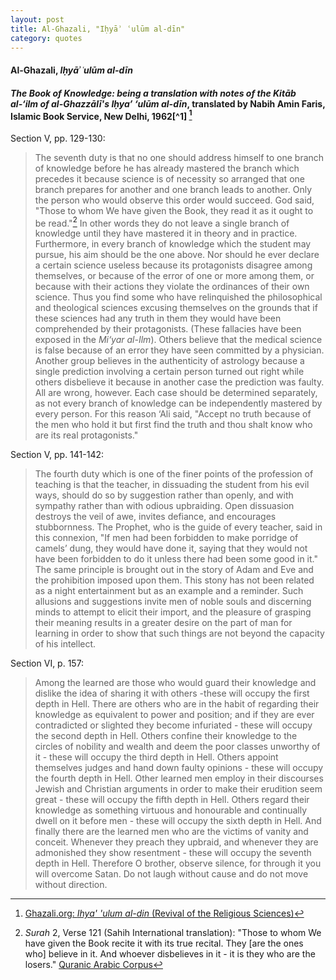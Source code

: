 ```yaml
---
layout: post
title: Al-Ghazali, "Iḥyāʾ ʿulūm al-dīn"
category: quotes
---
```


#### Al-Ghazali, *Iḥyāʾ ʿulūm al-dīn*

#### *The Book of Knowledge: being a translation with notes of the Kitāb al-‘ilm of al-Ghazzālī's Iḥya’ ‘ulūm al-dīn*, translated by Nabih Amin Faris, Islamic Book Service, New Delhi, 1962[^1] [^2]

[^2]: [Ghazali.org: *Ihya' 'ulum al-din* (Revival of the Religious Sciences)](https://www.ghazali.org/rrs-ovr/)

[^2]: [Archive.org](https://archive.org/details/TheBookOfKnowledgeByGhazali/mode/2up)

Section V, pp. 129-130:

> The seventh duty is that no one should address himself to one branch of knowledge before he has already mastered the branch which precedes it because science is of necessity so arranged that one branch prepares for another and one branch leads to another. Only the person who would observe this order would succeed. God said, "Those to whom We have given the Book, they read it as it ought to be read."[^3] In other words they do not leave a single branch of knowledge until they have mastered it in theory and in practice. Furthermore, in every branch of knowledge which the student may pursue, his aim should be the one above. Nor should he ever declare a certain science useless because its protagonists disagree among themselves, or because of the error of one or more among them, or because with their actions they violate the ordinances of their own science. Thus you find some who have relinquished the philosophical and theological sciences excusing themselves on the grounds that if these sciences had any truth in them they would have been comprehended by their protagonists. (These fallacies have been exposed in the *Mi‘yar al-Ilm*). Others believe that the medical science is false because of an error they have seen committed by a physician. Another group believes in the authenticity of astrology because a single prediction involving a certain person turned out right while others disbelieve it because in another case the prediction was faulty. All are wrong, however. Each case should be determined separately, as not every branch of knowledge can be independently mastered by every person. For this reason ‘Ali said, "Accept no truth because of the men who hold it but first find the truth and thou shalt know who are its real protagonists."

Section V, pp. 141-142:

> The fourth duty which is one of the finer points of the profession of teaching is that the teacher, in dissuading the student from his evil ways, should do so by suggestion rather than openly, and with sympathy rather than with odious upbraiding. Open dissuasion destroys the veil of awe, invites defiance, and encourages stubbornness. The Prophet, who is the guide of every teacher, said in this connexion, "If men had been forbidden to make porridge of camels’ dung, they would have done it, saying that they would not have been forbidden to do it unless there had been some good in it." The same principle is brought out in the story of Adam and Eve and the prohibition imposed upon them. This stony has not been related as a night entertainment but as an example and a reminder. Such allusions and suggestions invite men of noble souls and discerning minds to attempt to elicit their import, and the pleasure of grasping their meaning results in a greater desire on the part of man for learning in order to show that such things are not beyond the capacity of his intellect.

Section VI, p. 157:

> Among the learned are those who would guard their knowledge and dislike the idea of sharing it with others -these will occupy the first depth in Hell. There are others who are in the habit of regarding their knowledge as equivalent to power and position; and if they are ever contradicted or slighted they become infuriated - these will occupy the second depth in Hell. Others confine their knowledge to the circles of nobility and wealth and deem the poor classes unworthy of it - these will occupy the third depth in Hell. Others appoint themselves judges and hand down faulty opinions - these will occupy the fourth depth in Hell. Other learned men employ in their discourses Jewish and Christian arguments in order to make their erudition seem great - these will occupy the fifth depth in Hell. Others regard their knowledge as something virtuous and honourable and continually dwell on it before men - these will occupy the sixth depth in Hell. And finally there are the learned men who are the victims of vanity and conceit. Whenever they preach they upbraid, and whenever they are admonished they show resentment - these will occupy the seventh depth in Hell. Therefore O brother, observe silence, for through it you will overcome Satan. Do not laugh without cause and do not move without direction.

[^3]: *Surah* 2, Verse 121 (Sahih International translation): "Those to whom We have given the Book recite it with its true recital. They \[are the ones who\] believe in it. And whoever disbelieves in it - it is they who are the losers." [Quranic Arabic Corpus](https://corpus.quran.com/translation.jsp?chapter=2&verse=121)